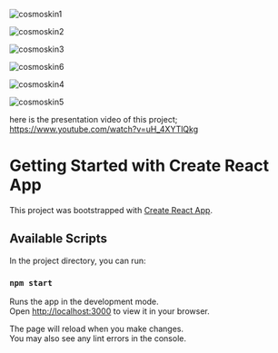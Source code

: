 
![cosmoskin1](https://github.com/gulkabakci/cosmoskin/assets/77975665/fca0b47f-85a9-4656-9545-6f7c874a5ee4)

![cosmoskin2](https://github.com/gulkabakci/cosmoskin/assets/77975665/547f4e95-cf41-4a24-9953-d80328da026a)

![cosmoskin3](https://github.com/gulkabakci/cosmoskin/assets/77975665/f1f71d3d-fdc3-46b0-8f16-d5b821de1ad8)

![cosmoskin6](https://github.com/gulkabakci/cosmoskin/assets/77975665/e8301a06-7c3e-4e30-810e-6ba276defd13)


![cosmoskin4](https://github.com/gulkabakci/cosmoskin/assets/77975665/f023058a-67be-4b7e-9484-db49e6f1acd5)

![cosmoskin5](https://github.com/gulkabakci/cosmoskin/assets/77975665/14d26192-6b82-472d-9585-47d89f26b13b)



here is the presentation video of this project;
https://www.youtube.com/watch?v=uH_4XYTlQkg


# Getting Started with Create React App

This project was bootstrapped with [Create React App](https://github.com/facebook/create-react-app).

## Available Scripts

In the project directory, you can run:

### `npm start`

Runs the app in the development mode.\
Open [http://localhost:3000](http://localhost:3000) to view it in your browser.

The page will reload when you make changes.\
You may also see any lint errors in the console.




